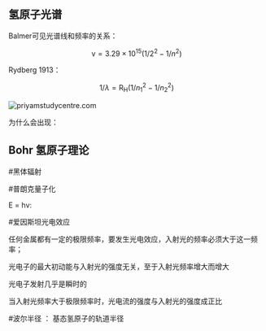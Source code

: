 
## 氢原子光谱

Balmer可见光谱线和频率的关系：

$$
\text{v} = 3.29 \times 10^{15}(1/2^2 -1/n^2)
$$

Rydberg 1913：

$$
1/\lambda = \text{R}_{\text{H}}(1/n_1^{2}- 1/n_{2}^{2})
$$

![priyamstudycentre.com](https://d2u1z1lopyfwlx.cloudfront.net/thumbnails/b34a0053-ac8d-5775-90a2-0d4fec9700ec/3824e780-8dd9-56d8-ad18-3417b96ac718.jpg)


为什么会出现：

## Bohr 氢原子理论

#黑体辐射

#普朗克量子化

E = hv: 

#爱因斯坦光电效应

任何金属都有一定的极限频率，要发生光电效应，入射光的频率必须大于这一频率；

光电子的最大初动能与入射光的强度无关，至于入射光频率增大而增大

光电子发射几乎是瞬时的

当入射光频率大于极限频率时，光电流的强度与入射光的强度成正比

#波尔半径 ： 基态氢原子的轨道半径

